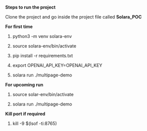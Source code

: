 **Steps to run the project**

Clone the project and go inside the project file called **Solara_POC**

**For first time**

1. python3 -m venv solara-env

2. source solara-env/bin/activate

3. pip install -r requirements.txt

4. export OPENAI_API_KEY=OPENAI_API_KEY

5. solara run ./multipage-demo




**For upcoming run**

1. source solar-env/bin/activate

2. solara run ./multipage-demo




**Kill port if required**

1. kill -9 $(lsof -ti:8765)
